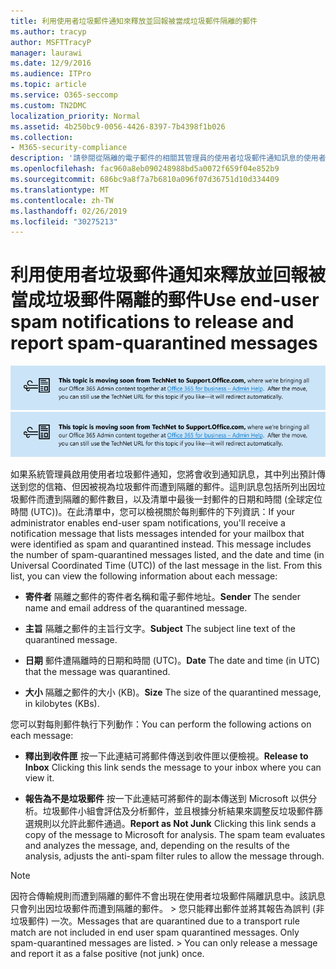 ```yaml
---
title: 利用使用者垃圾郵件通知來釋放並回報被當成垃圾郵件隔離的郵件
ms.author: tracyp
author: MSFTTracyP
manager: laurawi
ms.date: 12/9/2016
ms.audience: ITPro
ms.topic: article
ms.service: O365-seccomp
ms.custom: TN2DMC
localization_priority: Normal
ms.assetid: 4b250bc9-0056-4426-8397-7b4398f1b026
ms.collection:
- M365-security-compliance
description: '請參閱從隔離的電子郵件的相關其管理員的使用者垃圾郵件通知訊息的使用者可以在郵件上執行以下動作。 '
ms.openlocfilehash: fac960a8eb090248988bd5a0072f659f04e852b9
ms.sourcegitcommit: 686bc9a8f7a7b6810a096f07d36751d10d334409
ms.translationtype: MT
ms.contentlocale: zh-TW
ms.lasthandoff: 02/26/2019
ms.locfileid: "30275213"
---
```

# <a name="use-end-user-spam-notifications-to-release-and-report-spam-quarantined-messages"></a><span data-ttu-id="2243e-103">利用使用者垃圾郵件通知來釋放並回報被當成垃圾郵件隔離的郵件</span><span class="sxs-lookup"><span data-stu-id="2243e-103">Use end-user spam notifications to release and report spam-quarantined messages</span></span>

<span data-ttu-id="2243e-104">[![關於從 TechNet 移動到 support.office.com 的內容圖像中的文字](media/ab7c897a-4798-4f31-8c84-f17a8409b133.png)](https://go.microsoft.com/fwlink/p/?LinkID=624152)</span><span class="sxs-lookup"><span data-stu-id="2243e-104">[![Text in image about content moving from TechNet to support.office.com](media/ab7c897a-4798-4f31-8c84-f17a8409b133.png)](https://go.microsoft.com/fwlink/p/?LinkID=624152)</span></span>
  
<span data-ttu-id="2243e-p101">如果系統管理員啟用使用者垃圾郵件通知，您將會收到通知訊息，其中列出預計傳送到您的信箱、但因被視為垃圾郵件而遭到隔離的郵件。這則訊息包括所列出因垃圾郵件而遭到隔離的郵件數目，以及清單中最後一封郵件的日期和時間 (全球定位時間 (UTC))。在此清單中，您可以檢視關於每則郵件的下列資訊：</span><span class="sxs-lookup"><span data-stu-id="2243e-p101">If your administrator enables end-user spam notifications, you'll receive a notification message that lists messages intended for your mailbox that were identified as spam and quarantined instead. This message includes the number of spam-quarantined messages listed, and the date and time (in Universal Coordinated Time (UTC)) of the last message in the list. From this list, you can view the following information about each message:</span></span> 
  
- <span data-ttu-id="2243e-108">**寄件者** 隔離之郵件的寄件者名稱和電子郵件地址。</span><span class="sxs-lookup"><span data-stu-id="2243e-108">**Sender** The sender name and email address of the quarantined message.</span></span> 
    
- <span data-ttu-id="2243e-109">**主旨** 隔離之郵件的主旨行文字。</span><span class="sxs-lookup"><span data-stu-id="2243e-109">**Subject** The subject line text of the quarantined message.</span></span> 
    
- <span data-ttu-id="2243e-110">**日期** 郵件遭隔離時的日期和時間 (UTC)。</span><span class="sxs-lookup"><span data-stu-id="2243e-110">**Date** The date and time (in UTC) that the message was quarantined.</span></span> 
    
- <span data-ttu-id="2243e-111">**大小** 隔離之郵件的大小 (KB)。</span><span class="sxs-lookup"><span data-stu-id="2243e-111">**Size** The size of the quarantined message, in kilobytes (KBs).</span></span> 
    
<span data-ttu-id="2243e-112">您可以對每則郵件執行下列動作：</span><span class="sxs-lookup"><span data-stu-id="2243e-112">You can perform the following actions on each message:</span></span>
  
- <span data-ttu-id="2243e-113">**釋出到收件匣** 按一下此連結可將郵件傳送到收件匣以便檢視。</span><span class="sxs-lookup"><span data-stu-id="2243e-113">**Release to Inbox** Clicking this link sends the message to your inbox where you can view it.</span></span> 
    
- <span data-ttu-id="2243e-p102">**報告為不是垃圾郵件** 按一下此連結可將郵件的副本傳送到 Microsoft 以供分析。垃圾郵件小組會評估及分析郵件，並且根據分析結果來調整反垃圾郵件篩選規則以允許此郵件通過。</span><span class="sxs-lookup"><span data-stu-id="2243e-p102">**Report as Not Junk** Clicking this link sends a copy of the message to Microsoft for analysis. The spam team evaluates and analyzes the message, and, depending on the results of the analysis, adjusts the anti-spam filter rules to allow the message through.</span></span> 
    
> [!NOTE]
>  <span data-ttu-id="2243e-p103">因符合傳輸規則而遭到隔離的郵件不會出現在使用者垃圾郵件隔離訊息中。該訊息只會列出因垃圾郵件而遭到隔離的郵件。 >  您只能釋出郵件並將其報告為誤判 (非垃圾郵件) 一次。</span><span class="sxs-lookup"><span data-stu-id="2243e-p103">Messages that are quarantined due to a transport rule match are not included in end user spam quarantined messages. Only spam-quarantined messages are listed. >  You can only release a message and report it as a false positive (not junk) once.</span></span> 
  

